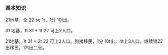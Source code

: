 ### 基本知识

21地基，全 22 se 1t，1分 10t出。

31 地基，1t 31 + 1t 22 可上2人口。

21地基，1t 31 + 2t 22 可上2人口。狗接移民，1分 10t出，4t上3人口。继续锁22出移民，17t出二分。





#### 